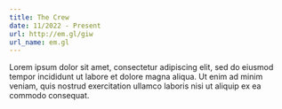```yaml
---
title: The Crew
date: 11/2022 - Present
url: http://em.gl/giw
url_name: em.gl
---
```


Lorem ipsum dolor sit amet, consectetur adipiscing elit, sed do eiusmod tempor incididunt ut labore et dolore magna aliqua. Ut enim ad minim veniam, quis nostrud exercitation ullamco laboris nisi ut aliquip ex ea commodo consequat.
